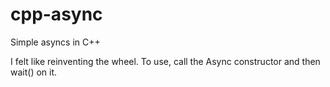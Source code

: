 # cpp-async
Simple asyncs in C++

I felt like reinventing the wheel.  To use, call the Async constructor and then
wait() on it.
